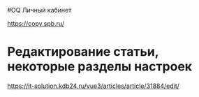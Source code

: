 #OQ Личный кабинет 

https://copy.spb.ru/


# Редактирование статьи, некоторые разделы настроек 

https://it-solution.kdb24.ru/vue3/articles/article/31884/edit/
